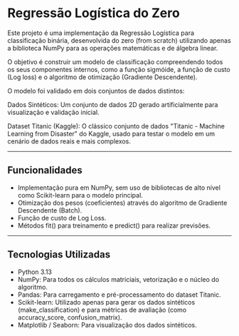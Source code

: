 # Regressão Logística do Zero

Este projeto é uma implementação da Regressão Logística para classificação binária, desenvolvida do zero (from scratch) utilizando apenas a biblioteca NumPy para as operações matemáticas e de álgebra linear.

O objetivo é construir um modelo de classificação compreendendo todos os seus componentes internos, como a função sigmóide, a função de custo (Log loss) e o algoritmo de otimização (Gradiente Descendente).

O modelo foi validado em dois conjuntos de dados distintos:

Dados Sintéticos: Um conjunto de dados 2D gerado artificialmente para visualização e validação inicial.

Dataset Titanic (Kaggle): O clássico conjunto de dados "Titanic - Machine Learning from Disaster" do Kaggle, usado para testar o modelo em um cenário de dados reais e mais complexos.

---

## Funcionalidades

- Implementação pura em NumPy, sem uso de bibliotecas de alto nível como Scikit-learn para o modelo principal.
- Otimização dos pesos (coeficientes) através do algoritmo de Gradiente Descendente (Batch).
- Função de custo de Log Loss.
- Métodos fit() para treinamento e predict() para realizar previsões.

---

## Tecnologias Utilizadas

- Python 3.13
- NumPy: Para todos os cálculos matriciais, vetorização e o núcleo do algoritmo.
- Pandas: Para carregamento e pré-processamento do dataset Titanic.
- Scikit-learn: Utilizado apenas para gerar os dados sintéticos (make_classification) e para métricas de avaliação (como accuracy_score, confusion_matrix).
- Matplotlib / Seaborn: Para visualização dos dados sintéticos.
